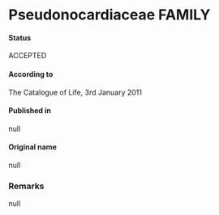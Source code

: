 # Pseudonocardiaceae FAMILY

#### Status
ACCEPTED

#### According to
The Catalogue of Life, 3rd January 2011

#### Published in
null

#### Original name
null

### Remarks
null